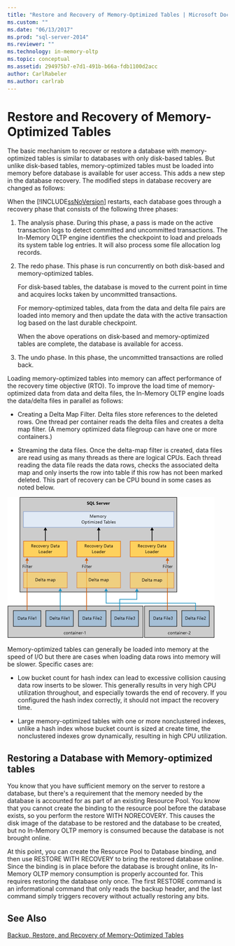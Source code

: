 ```yaml
---
title: "Restore and Recovery of Memory-Optimized Tables | Microsoft Docs"
ms.custom: ""
ms.date: "06/13/2017"
ms.prod: "sql-server-2014"
ms.reviewer: ""
ms.technology: in-memory-oltp
ms.topic: conceptual
ms.assetid: 294975b7-e7d1-491b-b66a-fdb1100d2acc
author: CarlRabeler
ms.author: carlrab
---
```

# Restore and Recovery of Memory-Optimized Tables
  The basic mechanism to recover or restore a database with memory-optimized tables is similar to databases with only disk-based tables. But unlike disk-based tables, memory-optimized tables must be loaded into memory before database is available for user access. This adds a new step in the database recovery. The modified steps in database recovery are changed as follows:

 When the [!INCLUDE[ssNoVersion](../../includes/ssnoversion-md.md)] restarts, each database goes through a recovery phase that consists of the following three phases:

1.  The analysis phase. During this phase, a pass is made on the active transaction logs to detect committed and uncommitted transactions. The In-Memory OLTP engine identifies the checkpoint to load and preloads its system table log entries. It will also process some file allocation log records.

2.  The redo phase. This phase is run concurrently on both disk-based and memory-optimized tables.

     For disk-based tables, the database is moved to the current point in time and acquires locks taken by uncommitted transactions.

     For memory-optimized tables, data from the data and delta file pairs are loaded into memory and then update the data with the active transaction log based on the last durable checkpoint.

     When the above operations on disk-based and memory-optimized tables are complete, the database is available for access.

3.  The undo phase. In this phase, the uncommitted transactions are rolled back.

 Loading memory-optimized tables into memory can affect performance of the recovery time objective (RTO). To improve the load time of memory-optimized data from data and delta files, the In-Memory OLTP engine loads the data/delta files in parallel as follows:

-   Creating a Delta Map Filter. Delta files store references to the deleted rows. One thread per container reads the delta files and creates a delta map filter. (A memory optimized data filegroup can have one or more containers.)

-   Streaming the data files.  Once the delta-map filter is created, data files are read using as many threads as there are logical CPUs. Each thread reading the data file reads the data rows, checks the associated delta map and only inserts the row into table if this row has not been marked deleted. This part of recovery can be CPU bound in some cases as noted below.

 ![Memory-optimized tables.](../../database-engine/media/memory-optimized-tables.gif "Memory-optimized tables.")

 Memory-optimized tables can generally be loaded into memory at the speed of I/O but there are cases when loading data rows into memory will be slower. Specific cases are:

-   Low bucket count for hash index can lead to excessive collision causing data row inserts to be slower. This generally results in very high CPU utilization throughout, and especially towards the end of recovery. If you configured the hash index correctly, it should not impact the recovery time.

-   Large memory-optimized tables with one or more nonclustered indexes, unlike a hash index whose bucket count is sized at create time, the nonclustered indexes grow dynamically, resulting in high CPU utilization.

## Restoring a Database with Memory-optimized tables
 You know that you have sufficient memory on the server to restore a database, but there's a requirement  that the memory needed by the database is accounted for as part of an existing Resource Pool.  You know that you cannot create the binding to the resource pool before the database exists, so you perform the restore WITH NORECOVERY.  This causes the disk image of the database to be restored and the database to be created, but no In-Memory OLTP memory is consumed because the database is not brought online.

 At this point, you can create the Resource Pool to Database binding, and then use RESTORE WITH RECOVERY to bring the restored database online.  Since the binding is in place before the database is brought online, its In-Memory OLTP memory consumption is properly accounted for. This requires restoring the database only once. The first RESTORE command is an informational command that only reads the backup header, and the last command simply triggers recovery without actually restoring any bits.

## See Also
 [Backup, Restore, and Recovery of Memory-Optimized Tables](memory-optimized-tables.md)


